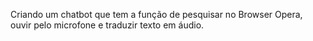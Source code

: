 Criando um chatbot que tem a função de pesquisar no Browser Opera, ouvir pelo microfone e traduzir texto em áudio.
